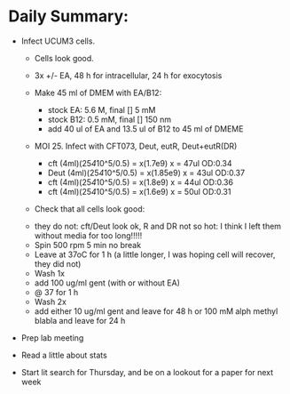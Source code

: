 # Daily Summary:
- Infect UCUM3 cells.
  - Cells look good.
  - 3x +/- EA, 48 h for intracellular, 24 h for exocytosis
  - Make 45 ml of DMEM with EA/B12:
    * stock EA: 5.6 M, final [] 5 mM
    * stock B12: 0.5 mM, final [] 150 nm
    * add 40 ul of EA and 13.5 ul of B12 to 45 ml of DMEME
    
  - MOI 25. Infect with CFT073, Deut, eutR, Deut+eutR(DR)
    * cft (4ml)(25*4*10^5/0.5) = x(1.7e9) x = 47ul OD:0.34
    * Deut (4ml)(25*4*10^5/0.5) = x(1.85e9) x = 43ul OD:0.37
    * cft (4ml)(25*4*10^5/0.5) = x(1.8e9) x = 44ul OD:0.36
    * cft (4ml)(25*4*10^5/0.5) = x(1.6e9) x = 50ul OD:0.31
    
   - Check that all cells look good:
    * they do not: cft/Deut look ok, R and DR not so hot: I think I left them
    without media for too long!!!!!
    - Spin 500 rpm 5 min no break
    - Leave at 37oC for 1 h (a little longer, I was hoping cell will recover, they did not)
    - Wash 1x
    - add 100 ug/ml gent (with or without EA)
    - @ 37 for 1 h
    - Wash 2x
    - add either 10 ug/ml gent and leave for 48 h or 100 mM alph methyl blabla and leave for 24 h
    
- Prep lab meeting
- Read a little about stats
- Start lit search for Thursday, and be on a lookout for a paper for next week

